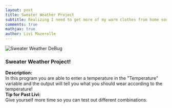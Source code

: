 ```yaml
---
layout: post
title: Sweater Weather Project
subtitle: Realizing I need to get more of my warm clothes from home soon...
comments: true
mathjax: true
author: Livi Mazerolle
---
```

![Sweater Weather DeBug](https://lpm3-ccbp.github.io/assets/img/SW.png)
### Sweater Weather Project!<br>
**Description:** <br>
In this program you are able to enter a temperature in the "Temperature" variable and the output will tell you what you should wear according to the temperature! <br>
**Tip for Past Livi:** <br>
Give yourself more time so you can test out different combinations.
